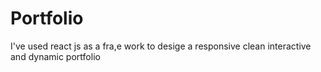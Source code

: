 # Portfolio
I've used react js as a fra,e work to desige a responsive clean interactive and dynamic portfolio

